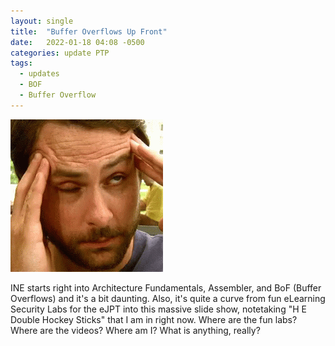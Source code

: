 ```yaml
---
layout: single
title:  "Buffer Overflows Up Front"
date:   2022-01-18 04:08 -0500
categories: update PTP
tags:
  - updates
  - BOF
  - Buffer Overflow
---
```

![So Frustrating](/images/frustrated-ugh.gif)

INE starts right into Architecture Fundamentals, Assembler, and BoF (Buffer Overflows) and it's a bit daunting.  Also, it's quite a curve from fun eLearning Security Labs for the eJPT into this massive slide show, notetaking "H E Double Hockey Sticks" that I am in right now.  Where are the fun labs?  Where are the videos?  Where am I?  What is anything, really?